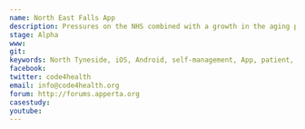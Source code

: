 ```yaml
---
name: North East Falls App
description: Pressures on the NHS combined with a growth in the aging population, technological solutions need to be found to help with self management. This project developed a user-friendly, cross-platform medical mobile application which provides intuitive information on falls as well as providing appropriate user-risk assessments to help strengthen patient-doctor liaison for NHS North Tyneside Clinical Commissioning Group. This amenable app was developed using the Ionic framework for iOS and Android devices.
stage: Alpha
www:  
git: 
keywords: North Tyneside, iOS, Android, self-management, App, patient, condition, falls, cross-platform, medical mobile application, ionic framework
facebook: 
twitter: code4health
email: info@code4health.org
forum: http://forums.apperta.org 
casestudy: 
youtube: 
--- 
```

